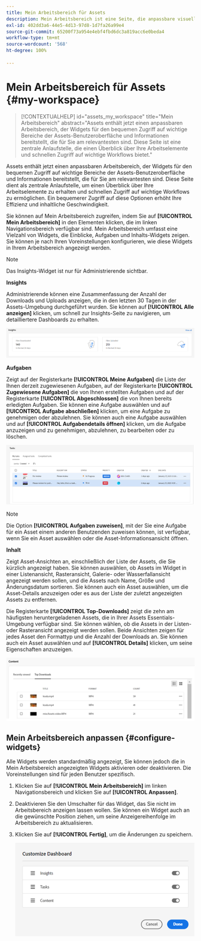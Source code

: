 ```yaml
---
title: Mein Arbeitsbereich für Assets
description: Mein Arbeitsbereich ist eine Seite, die anpassbare visuelle Module bietet, mit denen Sie bequem auf wichtige Bereiche der Assets-Benutzeroberfläche und Informationen zugreifen können, die für den Benutzenden am relevantesten sind.
exl-id: 402dd3a6-44e5-4d13-97d8-1d7fa26a99e4
source-git-commit: 65200f73a954e4ebf4fbd6dc3a819acc6e0beda4
workflow-type: tm+mt
source-wordcount: '568'
ht-degree: 100%

---
```


# Mein Arbeitsbereich für Assets {#my-workspace}

>[!CONTEXTUALHELP]
>id="assets_my_workspace"
>title="Mein Arbeitsbereich"
>abstract="Assets enthält jetzt einen anpassbaren Arbeitsbereich, der Widgets für den bequemen Zugriff auf wichtige Bereiche der Assets-Benutzeroberfläche und Informationen bereitstellt, die für Sie am relevantesten sind. Diese Seite ist eine zentrale Anlaufstelle, die einen Überblick über Ihre Arbeitselemente und schnellen Zugriff auf wichtige Workflows bietet."

Assets enthält jetzt einen anpassbaren Arbeitsbereich, der Widgets für den bequemen Zugriff auf wichtige Bereiche der Assets-Benutzeroberfläche und Informationen bereitstellt, die für Sie am relevantesten sind. Diese Seite dient als zentrale Anlaufstelle, um einen Überblick über Ihre Arbeitselemente zu erhalten und schnellen Zugriff auf wichtige Workflows zu ermöglichen. Ein bequemerer Zugriff auf diese Optionen erhöht Ihre Effizienz und inhaltliche Geschwindigkeit.

Sie können auf Mein Arbeitsbereich zugreifen, indem Sie auf **[!UICONTROL Mein Arbeitsbereich]** in den Elementen klicken, die im linken Navigationsbereich verfügbar sind. Mein Arbeitsbereich umfasst eine Vielzahl von Widgets, die Einblicke, Aufgaben und Inhalts-Widgets zeigen. Sie können je nach Ihren Voreinstellungen konfigurieren, wie diese Widgets in Ihrem Arbeitsbereich angezeigt werden.

>[!NOTE]
>
>Das Insights-Widget ist nur für Administrierende sichtbar.

<!--

**New features coming soon**

Highlights upcoming features for Assets.

![New features coming soon in Workspace](assets/new-features.png)

-->

**Insights**

Administrierende können eine Zusammenfassung der Anzahl der Downloads und Uploads anzeigen, die in den letzten 30 Tagen in der Assets-Umgebung durchgeführt wurden. Sie können auf **[!UICONTROL Alle anzeigen]** klicken, um schnell zur Insights-Seite zu navigieren, um detailliertere Dashboards zu erhalten.

![Insights in Workspace](assets/insights.png)

**Aufgaben**

Zeigt auf der Registerkarte **[!UICONTROL Meine Aufgaben]** die Liste der Ihnen derzeit zugewiesenen Aufgaben, auf der Registerkarte **[!UICONTROL Zugewiesene Aufgaben]** die von Ihnen erstellten Aufgaben und auf der Registerkarte **[!UICONTROL Abgeschlossen]** die von Ihnen bereits erledigten Aufgaben. Sie können eine Aufgabe auswählen und auf **[!UICONTROL Aufgabe abschließen]** klicken, um eine Aufgabe zu genehmigen oder abzulehnen. Sie können auch eine Aufgabe auswählen und auf **[!UICONTROL Aufgabendetails öffnen]** klicken, um die Aufgabe anzuzeigen und zu genehmigen, abzulehnen, zu bearbeiten oder zu löschen.

![Aufgaben in Workspace](assets/tasks-workspace.png)

>[!NOTE]
>
> Die Option **[!UICONTROL Aufgaben zuweisen]**, mit der Sie eine Aufgabe für ein Asset einem anderen Benutzenden zuweisen können, ist verfügbar, wenn Sie ein Asset auswählen oder die Asset-Informationsansicht öffnen.

**Inhalt**

Zeigt Asset-Ansichten an, einschließlich der Liste der Assets, die Sie kürzlich angezeigt haben. Sie können auswählen, ob Assets im Widget in einer Listenansicht, Rasteransicht, Galerie- oder Wasserfallansicht angezeigt werden sollen, und die Assets nach Name, Größe und Änderungsdatum sortieren. Sie können auch ein Asset auswählen, um die Asset-Details anzuzeigen oder es aus der Liste der zuletzt angezeigten Assets zu entfernen.

Die Registerkarte **[!UICONTROL Top-Downloads]** zeigt die zehn am häufigsten heruntergeladenen Assets, die in Ihrer Assets Essentials-Umgebung verfügbar sind. Sie können wählen, ob die Assets in der Listen- oder Rasteransicht angezeigt werden sollen. Beide Ansichten zeigen für jedes Asset den Formattyp und die Anzahl der Downloads an. Sie können auch ein Asset auswählen und auf **[!UICONTROL Details]** klicken, um seine Eigenschaften anzuzeigen.

![Inhalts-Widget in Workspace](assets/workspace-content.png)

## Mein Arbeitsbereich anpassen {#configure-widgets}

Alle Widgets werden standardmäßig angezeigt, Sie können jedoch die in Mein Arbeitsbereich angezeigten Widgets aktivieren oder deaktivieren. Die Voreinstellungen sind für jeden Benutzer spezifisch.

1. Klicken Sie auf **[!UICONTROL Mein Arbeitsbereich]** im linken Navigationsbereich und klicken Sie auf **[!UICONTROL Anpassen]**.

1. Deaktivieren Sie den Umschalter für das Widget, das Sie nicht im Arbeitsbereich anzeigen lassen wollen. Sie können ein Widget auch an die gewünschte Position ziehen, um seine Anzeigereihenfolge im Arbeitsbereich zu aktualisieren.

1. Klicken Sie auf **[!UICONTROL Fertig]**, um die Änderungen zu speichern.

   ![Anpassen von Widgets in Workspace](assets/customize-workspace.png)
